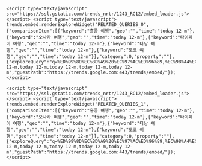 <html>
<head>
<title>Title of the document</title>
</head>

<body>
  <div class="content">
    <script type="text/javascript" src="https://ssl.gstatic.com/trends_nrtr/1243_RC12/embed_loader.js"></script> <script type="text/javascript"> trends.embed.renderExploreWidget("TIMESERIES", {"comparisonItem":[{"keyword":"홍콩 여행","geo":"","time":"today 12-m"},{"keyword":"오사카 여행","geo":"","time":"today 12-m"},{"keyword":"타이페이 여행","geo":"","time":"today 12-m"},{"keyword":"다낭 여행","geo":"","time":"today 12-m"},{"keyword":"도쿄 여행","geo":"","time":"today 12-m"}],"category":0,"property":""}, {"exploreQuery":"q=%ED%99%8D%EC%BD%A9%20%EC%97%AC%ED%96%89,%EC%98%A4%EC%82%AC%EC%B9%B4%20%EC%97%AC%ED%96%89,%ED%83%80%EC%9D%B4%ED%8E%98%EC%9D%B4%20%EC%97%AC%ED%96%89,%EB%8B%A4%EB%82%AD%20%EC%97%AC%ED%96%89,%EB%8F%84%EC%BF%84%20%EC%97%AC%ED%96%89&date=today 12-m,today 12-m,today 12-m,today 12-m,today 12-m","guestPath":"https://trends.google.com:443/trends/embed/"}); </script> 
    
    <script type="text/javascript" src="https://ssl.gstatic.com/trends_nrtr/1243_RC12/embed_loader.js"></script> <script type="text/javascript"> trends.embed.renderExploreWidget("RELATED_QUERIES_0", {"comparisonItem":[{"keyword":"홍콩 여행","geo":"","time":"today 12-m"},{"keyword":"오사카 여행","geo":"","time":"today 12-m"},{"keyword":"타이페이 여행","geo":"","time":"today 12-m"},{"keyword":"다낭 여행","geo":"","time":"today 12-m"},{"keyword":"도쿄 여행","geo":"","time":"today 12-m"}],"category":0,"property":""}, {"exploreQuery":"q=%ED%99%8D%EC%BD%A9%20%EC%97%AC%ED%96%89,%EC%98%A4%EC%82%AC%EC%B9%B4%20%EC%97%AC%ED%96%89,%ED%83%80%EC%9D%B4%ED%8E%98%EC%9D%B4%20%EC%97%AC%ED%96%89,%EB%8B%A4%EB%82%AD%20%EC%97%AC%ED%96%89,%EB%8F%84%EC%BF%84%20%EC%97%AC%ED%96%89&date=today 12-m,today 12-m,today 12-m,today 12-m,today 12-m","guestPath":"https://trends.google.com:443/trends/embed/"}); </script> 
    
    <script type="text/javascript" src="https://ssl.gstatic.com/trends_nrtr/1243_RC12/embed_loader.js"></script> <script type="text/javascript"> trends.embed.renderExploreWidget("RELATED_QUERIES_1", {"comparisonItem":[{"keyword":"홍콩 여행","geo":"","time":"today 12-m"},{"keyword":"오사카 여행","geo":"","time":"today 12-m"},{"keyword":"타이페이 여행","geo":"","time":"today 12-m"},{"keyword":"다낭 여행","geo":"","time":"today 12-m"},{"keyword":"도쿄 여행","geo":"","time":"today 12-m"}],"category":0,"property":""}, {"exploreQuery":"q=%ED%99%8D%EC%BD%A9%20%EC%97%AC%ED%96%89,%EC%98%A4%EC%82%AC%EC%B9%B4%20%EC%97%AC%ED%96%89,%ED%83%80%EC%9D%B4%ED%8E%98%EC%9D%B4%20%EC%97%AC%ED%96%89,%EB%8B%A4%EB%82%AD%20%EC%97%AC%ED%96%89,%EB%8F%84%EC%BF%84%20%EC%97%AC%ED%96%89&date=today 12-m,today 12-m,today 12-m,today 12-m,today 12-m","guestPath":"https://trends.google.com:443/trends/embed/"}); </script> 
    
    
  </div>  
</body>

</html>
